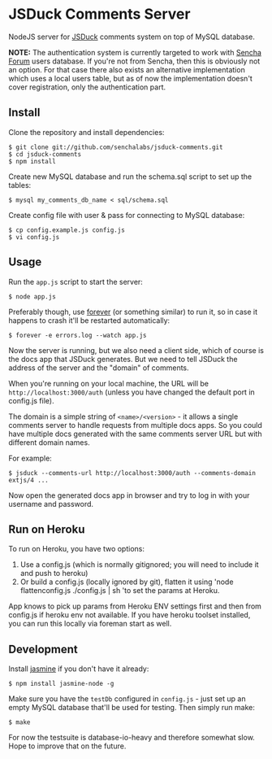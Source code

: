 JSDuck Comments Server
======================

NodeJS server for [JSDuck][] comments system on top of MySQL database.

**NOTE:** The authentication system is currently targeted to work with
[Sencha Forum][] users database.  If you're not from Sencha, then this
is obviously not an option.  For that case there also exists an
alternative implementation which uses a local users table, but as of
now the implementation doesn't cover registration, only the
authentication part.

[JSDuck]: https://github.com/senchalabs/jsduck
[Sencha Forum]: http://www.sencha.com/forum/


Install
-------

Clone the repository and install dependencies:

    $ git clone git://github.com/senchalabs/jsduck-comments.git
    $ cd jsduck-comments
    $ npm install

Create new MySQL database and run the schema.sql script to set up the
tables:

    $ mysql my_comments_db_name < sql/schema.sql

Create config file with user & pass for connecting to MySQL database:

    $ cp config.example.js config.js
    $ vi config.js


Usage
-----

Run the `app.js` script to start the server:

    $ node app.js

Preferably though, use [forever][] (or something similar) to run it,
so in case it happens to crash it'll be restarted automatically:

    $ forever -e errors.log --watch app.js

[forever]: https://github.com/nodejitsu/forever

Now the server is running, but we also need a client side, which of
course is the docs app that JSDuck generates.  But we need to tell
JSDuck the address of the server and the "domain" of comments.

When you're running on your local machine, the URL will be
`http://localhost:3000/auth` (unless you have changed the default port
in config.js file).

The domain is a simple string of `<name>/<version>` - it allows a
single comments server to handle requests from multiple docs apps.  So
you could have multiple docs generated with the same comments server
URL but with different domain names.

For example:

    $ jsduck --comments-url http://localhost:3000/auth --comments-domain extjs/4 ...

Now open the generated docs app in browser and try to log in with your
username and password.

Run on Heroku
-------------
To run on Heroku, you have two options:
1. Use a config.js (which is normally gitignored; you will need to include it and push to heroku)
2. Or build a config.js (locally ignored by git), flatten it using 'node flattenconfig.js ./config.js | sh 'to set the params at Heroku.

App knows to pick up params from Heroku ENV settings first and then from config.js if heroku env not available. If you have heroku toolset installed, you can run this locally via foreman start as well.

Development
-----------

Install [jasmine][] if you don't have it already:

    $ npm install jasmine-node -g

[jasmine]: https://github.com/mhevery/jasmine-node

Make sure you have the `testDb` configured in `config.js` - just set
up an empty MySQL database that'll be used for testing.  Then simply
run make:

    $ make

For now the testsuite is database-io-heavy and therefore somewhat
slow.  Hope to improve that on the future.
